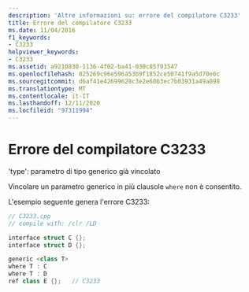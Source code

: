 ```yaml
---
description: 'Altre informazioni su: errore del compilatore C3233'
title: Errore del compilatore C3233
ms.date: 11/04/2016
f1_keywords:
- C3233
helpviewer_keywords:
- C3233
ms.assetid: a9210830-1136-4f02-ba41-030c85f93547
ms.openlocfilehash: 825269c96e596a53b9f1852ce50741f9a5d70e6c
ms.sourcegitcommit: d6af41e42699628c3e2e6063ec7b03931a49a098
ms.translationtype: MT
ms.contentlocale: it-IT
ms.lasthandoff: 12/11/2020
ms.locfileid: "97311994"
---
```

# <a name="compiler-error-c3233"></a>Errore del compilatore C3233

'type': parametro di tipo generico già vincolato

Vincolare un parametro generico in più clausole `where` non è consentito.

L'esempio seguente genera l'errore C3233:

```cpp
// C3233.cpp
// compile with: /clr /LD

interface struct C {};
interface struct D {};

generic <class T>
where T : C
where T : D
ref class E {};   // C3233
```
